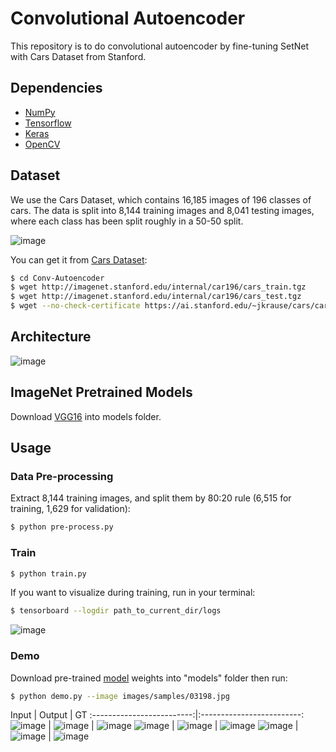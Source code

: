 # Convolutional Autoencoder

This repository is to do convolutional autoencoder by fine-tuning SetNet with Cars Dataset from Stanford.


## Dependencies

- [NumPy](http://docs.scipy.org/doc/numpy-1.10.1/user/install.html)
- [Tensorflow](https://www.tensorflow.org/versions/r0.8/get_started/os_setup.html)
- [Keras](https://keras.io/#installation)
- [OpenCV](https://opencv-python-tutroals.readthedocs.io/en/latest/)

## Dataset

We use the Cars Dataset, which contains 16,185 images of 196 classes of cars. The data is split into 8,144 training images and 8,041 testing images, where each class has been split roughly in a 50-50 split.

 ![image](https://github.com/foamliu/Conv-Autoencoder/raw/master/images/random.jpg)

You can get it from [Cars Dataset](https://ai.stanford.edu/~jkrause/cars/car_dataset.html):

```bash
$ cd Conv-Autoencoder
$ wget http://imagenet.stanford.edu/internal/car196/cars_train.tgz
$ wget http://imagenet.stanford.edu/internal/car196/cars_test.tgz
$ wget --no-check-certificate https://ai.stanford.edu/~jkrause/cars/car_devkit.tgz
```

## Architecture

![image](https://github.com/foamliu/Conv-Autoencoder/raw/master/images/segnet.jpg)


## ImageNet Pretrained Models

Download [VGG16](https://github.com/fchollet/deep-learning-models/releases/download/v0.1/vgg16_weights_tf_dim_ordering_tf_kernels.h5) into models folder.


## Usage

### Data Pre-processing
Extract 8,144 training images, and split them by 80:20 rule (6,515 for training, 1,629 for validation):
```bash
$ python pre-process.py
```

### Train
```bash
$ python train.py
```

If you want to visualize during training, run in your terminal:
```bash
$ tensorboard --logdir path_to_current_dir/logs
```

![image](https://github.com/foamliu/Conv-Autoencoder/raw/master/images/nadam.png)

### Demo
Download pre-trained [model](https://github.com/foamliu/Conv-Autoencoder/releases/download/v1.0/model.226-0.06.hdf5) weights into "models" folder then run:

```bash
$ python demo.py --image images/samples/03198.jpg
```

Input | Output | GT
:-------------------------:|:-------------------------:
![image](https://github.com/foamliu/Conv-Autoencoder/raw/master/images/03198.jpg)  | ![image](https://github.com/foamliu/Conv-Autoencoder/raw/master/images/03198_out.jpg) | ![image](https://github.com/foamliu/Conv-Autoencoder/raw/master/images/03198_gray.jpg)
![image](https://github.com/foamliu/Conv-Autoencoder/raw/master/images/05509.jpg)  | ![image](https://github.com/foamliu/Conv-Autoencoder/raw/master/images/05509_out.jpg) | ![image](https://github.com/foamliu/Conv-Autoencoder/raw/master/images/05509_gray.jpg)
![image](https://github.com/foamliu/Conv-Autoencoder/raw/master/images/07647.jpg)  | ![image](https://github.com/foamliu/Conv-Autoencoder/raw/master/images/07647_out.jpg) | ![image](https://github.com/foamliu/Conv-Autoencoder/raw/master/images/07647_gray.jpg)
